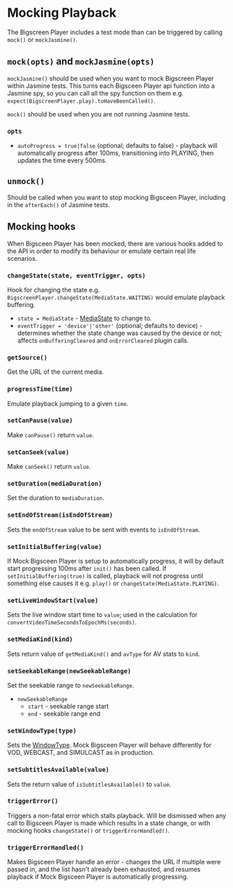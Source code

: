 # Mocking Playback

The Bigscreen Player includes a test mode than can be triggered by calling `mock()` or `mockJasmine()`.

## `mock(opts)` and `mockJasmine(opts)`

`mockJasmine()` should be used when you want to mock Bigscreen Player within Jasmine tests. This turns each Bigsceen Player api function into a Jasmine spy, so you can call all the spy function on them e.g. `expect(BigscreenPlayer.play).toHaveBeenCalled()`.

`mock()` should be used when you are not running Jasmine tests.

### `opts`

- `autoProgress = true|false` (optional; defaults to false) - playback will automatically progress after 100ms, transitioning into PLAYING, then updates the time every 500ms.

## `unmock()`

Should be called when you want to stop mocking Bigsceen Player, including in the `afterEach()` of Jasmine tests.

## Mocking hooks

When Bigsceen Player has been mocked, there are various hooks added to the API in order to modify its behaviour or emulate certain real life scenarios.

### `changeState(state, eventTrigger, opts)`

Hook for changing the state e.g. `BigscreenPlayer.changeState(MediaState.WAITING)` would emulate playback buffering.

- `state = MediaState` - [MediaState](/models/mediastate.js) to change to.
- `eventTrigger = 'device'|'other'` (optional; defaults to device) - determines whether the state change was caused by the device or not; affects `onBufferingCleared` and `onErrorCleared` plugin calls.

### `getSource()`

Get the URL of the current media.

### `progressTime(time)`

Emulate playback jumping to a given `time`.

### `setCanPause(value)`

Make `canPause()` return `value`.

### `setCanSeek(value)`

Make `canSeek()` return `value`.

### `setDuration(mediaDuration)`

Set the duration to `mediaDuration`.

### `setEndOfStream(isEndOfStream)`

Sets the `endOfStream` value to be sent with events to `isEndOfStream`.

### `setInitialBuffering(value)`

If Mock Bigsceen Player is setup to automatically progress, it will by default start progressing 100ms after `init()` has been called. If `setInitialBuffering(true)` is called, playback will not progress until something else causes it e.g. `play()` or `changeState(MediaState.PLAYING)`.

### `setLiveWindowStart(value)`

Sets the live window start time to `value`; used in the calculation for `convertVideoTimeSecondsToEpochMs(seconds)`.

### `setMediaKind(kind)`

Sets return value of `getMediaKind()` and `avType` for AV stats to `kind`.

### `setSeekableRange(newSeekableRange)`

Set the seekable range to `newSeekableRange`.

* `newSeekableRange`
  * `start` - seekable range start
  * `end` - seekable range end

### `setWindowType(type)`

Sets the [WindowType](/models/windowtypes.js). Mock Bigsceen Player will behave differently for VOD, WEBCAST, and SIMULCAST as in production.

### `setSubtitlesAvailable(value)`

Sets the return value of `isSubtitlesAvailable()` to `value`.

### `triggerError()`

Triggers a non-fatal error which stalls playback. Will be dismissed when any call to Bigsceen Player is made which results in a state change, or with mocking hooks `changeState()` or `triggerErrorHandled()`.

### `triggerErrorHandled()`

Makes Bigsceen Player handle an error - changes the URL if multiple were passed in, and the list hasn't already been exhausted, and resumes playback if Mock Bigsceen Player is automatically progressing.
